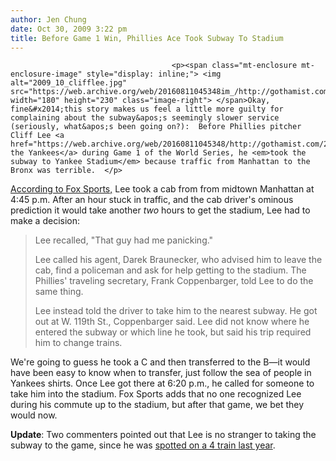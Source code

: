 ```yaml
---
author: Jen Chung
date: Oct 30, 2009 3:22 pm
title: Before Game 1 Win, Phillies Ace Took Subway To Stadium
---
```


	
										<p><span class="mt-enclosure mt-enclosure-image" style="display: inline;"> <img alt="2009_10_clifflee.jpg" src="https://web.archive.org/web/20160811045348im_/http://gothamist.com/attachments/jen/2009_10_clifflee.jpg" width="180" height="230" class="image-right"> </span>Okay, fine&#x2014;this story makes us feel a little more guilty for complaining about the subway&apos;s seemingly slower service (seriously, what&apos;s been going on?):  Before Phillies pitcher Cliff Lee <a href="https://web.archive.org/web/20160811045348/http://gothamist.com/2009/10/29/last_nights_action_game_1_to_philly.php">dominated the Yankees</a> during Game 1 of the World Series, he <em>took the subway to Yankee Stadium</em> because traffic from Manhattan to the Bronx was terrible.  </p>

<p><a href="https://web.archive.org/web/20160811045348/http://msn.foxsports.com/mlb/story/10292974/Phillies%27-Lee-had-rough-trip-to-park-before-Game-1">According to Fox Sports,</a> Lee took a cab from from midtown Manhattan at 4:45 p.m. After an hour stuck in traffic, and the cab driver&apos;s ominous prediction it would take another <em>two</em> hours to get the stadium, Lee had to make a decision:</p><blockquote>Lee recalled, &quot;That guy had me panicking.&quot;<p></p>

<p>Lee called his agent, Darek Braunecker, who advised him to leave the cab, find a policeman and ask for help getting to the stadium. The Phillies&apos; traveling secretary, Frank Coppenbarger, told Lee to do the same thing.</p>

<p>Lee instead told the driver to take him to the nearest subway. He got out at W. 119th St., Coppenbarger said. Lee did not know where he entered the subway or which line he took, but said his trip required him to change trains.</p></blockquote>We&apos;re going to guess he took a C and then transferred to the B&#x2014;it would have been easy to know when to transfer, just follow the sea of people in Yankees shirts.  Once Lee got there at 6:20 p.m., he called for someone to take him into the stadium.  Fox Sports adds that no one recognized Lee during his commute up to the stadium, but after that game, we bet they would now. <p></p>

<p><b>Update</b>: Two commenters pointed out that Lee is no stranger to taking the subway to the game, since he was <a href="https://web.archive.org/web/20160811045348/http://baseballanalysts.com/archives/2008/05/to_the_stadium.php">spotted on a 4 train last year</a>.  </p>					
										
									
				